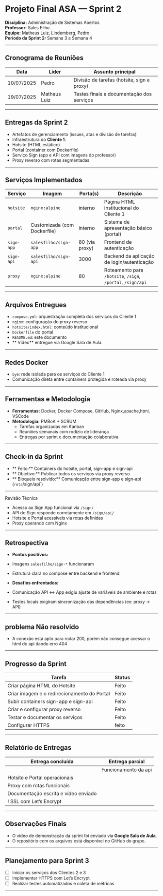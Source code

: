 #  Projeto Final ASA — Sprint 2

**Disciplina:** Administração de Sistemas Abertos  
**Professor:** Sales Filho  
**Equipe:** Matheus Luiz, Lindemberg, Pedro  
**Período da Sprint 2:** Semana 3 a Semana 4  

---

##  Cronograma de Reuniões

| Data       | Líder       | Assunto principal                              |
|------------|-------------|-------------------------------------------------|
| 10/07/2025 | Pedro       | Divisão de tarefas (hotsite, sign e proxy)     |
| 19/07/2025 | Matheus Luiz| Testes finais e documentação dos serviços       |

---

##  Entregas da Sprint 2

-  Artefatos de gerenciamento (issues, atas e divisão de tarefas)
-  Infraestrutura do **Cliente 1**:
  - Hotsite (HTML estático)
  - Portal (container com Dockerfile)
  - Serviço Sign (app e API com imagens do professor)
  - Proxy reverso com rotas segmentadas

---

##  Serviços Implementados

| Serviço     | Imagem                         | Porta(s)       | Descrição                                     |
|-------------|--------------------------------|----------------|-----------------------------------------------|
| `hotsite`   | `nginx:alpine`                 | interno        | Página HTML institucional do Cliente 1        |
| `portal`    | Customizada (com Dockerfile)   | interno        | Sistema de apresentação básico (portal)       |
| `sign-app`  | `salesfilho/sign-app`          | 80 (via proxy) | Frontend de autenticação                      |
| `sign-api`  | `salesfilho/sign-api`          | 3000           | Backend da aplicação de login/autenticação    |
| `proxy`     | `nginx:alpine`                 | 80             | Roteamento para `/hotsite`, `/sign`, `/portal`, `/sign/api` |

---

##  Arquivos Entregues

- `compose.yml`: orquestração completa dos serviços do Cliente 1  
- `nginx`: configuração do proxy reverso  
- `hotsite/index.html`: conteúdo institucional  
- `Dockerfile` do portal  
- `README.md`: este documento  
- ** Vídeo** entregue via Google Sala de Aula

---

##  Redes Docker

- `bye`: rede isolada para os serviços do Cliente 1  
- Comunicação direta entre containers protegida e roteada via proxy

---

##  Ferramentas e Metodologia

- **Ferramentas:** Docker, Docker Compose, GitHub, Nginx,apache,html, VSCode  
- **Metodologia:** PMBoK + SCRUM  
  - Tarefas organizadas em Kanban  
  - Reuniões semanais com rodízio de liderança  
  - Entregas por sprint e documentação colaborativa

---

##  Check-in da Sprint

- ** Feito:** Containers do hotsite, portal, sign-app e sign-api  
- ** Objetivo:** Publicar todos os serviços via proxy reverso  
- ** Bloqueio resolvido:** Comunicação entre sign-app e sign-api (` rota `/sign/api`)

---

  Revisão Técnica

-  Acesso ao Sign App funcional via `/sign/`  
-  API do Sign responde corretamente em `/sign/api/`  
-  Hotsite e Portal acessíveis via rotas definidas  
-  Proxy operando com Nginx

---



##  Retrospectiva

-  **Pontos positivos:**  
  - Imagens `salesfilho/sign-*` funcionaram   
  - Estrutura clara no compose entre backend e frontend

-  **Desafios enfrentados:**  
  - Comunicação API ↔ App exigiu ajuste de variáveis de ambiente e rotas
  - Testes locais exigiram sincronização das dependências (ex: proxy → API)
  ---

   ## problema Não resolvido
- A conexão está apto para rodar 200, porém não consegue acessar o html do api dando erro 404
---

##  Progresso da Sprint

| Tarefa                                 | Status   |
|----------------------------------------|----------|
| Criar página HTML do Hotsite           |  Feito  |
| Criar imagem e o redirecionamento do Portal                  |  Feito  |
| Subir containers sign-app e sign-api   |  Feito  |
| Criar e configurar proxy reverso       |  Feito  |
| Testar e documentar os serviços        |  Feito  |
| Configurar HTTPS                       |  feito |

---

##  Relatório de Entregas

| Entrega concluída                     | Entrega parcial             |
|--------------------------------------|-----------------------------|
|                                      |  Funcionamento da api       |
| Hotsite e Portal operacionais        |                             |
| Proxy com rotas funcionais           |                             |
| Documentação escrita e vídeo enviado |                             |
! SSL com Let’s Encrypt                |
---

##  Observações Finais

- O vídeo de demonstração da sprint foi enviado via **Google Sala de Aula**.
- O repositório com os arquivos está disponível no GitHub do grupo.

---
##  Planejamento para Sprint 3

- [ ] Iniciar os serviços dos Clientes 2 e 3  
- [ ] Implementar HTTPS com Let’s Encrypt  
- [ ] Realizar testes automatizados e coleta de métricas

---
